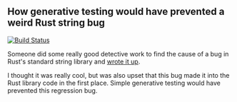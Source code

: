 ## How generative testing would have prevented a weird Rust string bug

[![Build Status](https://travis-ci.org/FranklinChen/rust-string-quickchecked.png)](https://travis-ci.org/FranklinChen/rust-string-quickchecked)

Someone did some really good detective work to find the cause of a bug in Rust's standard string library and [wrote it up](http://www.wabbo.org/blog/2014/22aug_on_bananas.html).

I thought it was really cool, but was also upset that this bug made it into the Rust library code in the first place. Simple generative testing would have prevented this regression bug.
